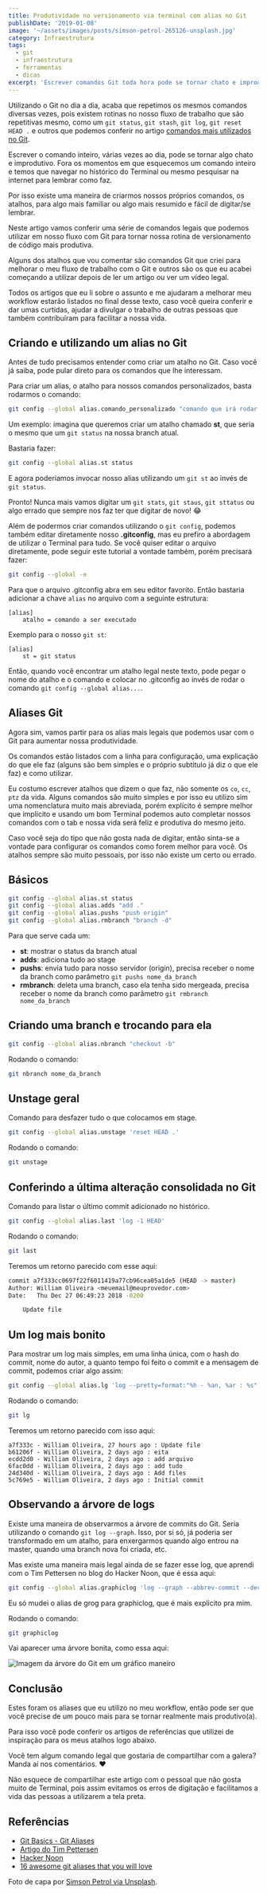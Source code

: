 ```yaml
---
title: Produtividade no versionamento via terminal com alias no Git
publishDate: '2019-01-08'
image: '~/assets/images/posts/simson-petrol-265126-unsplash.jpg'
category: Infraestrutura
tags:
  - git
  - infraestrutura
  - ferramentas
  - dicas
excerpt: 'Escrever comandos Git toda hora pode se tornar chato e improdutivo. Utilizando alias Git nossa vida pode se tornar muito mais fácil no versionamento de código.'
---
```


Utilizando o Git no dia a dia, acaba que repetimos os mesmos comandos diversas vezes, pois existem rotinas no nosso fluxo de trabalho que são repetitivas mesmo, como um `git status`, `git stash`, `git log`, `git reset HEAD .` e outros que podemos conferir no artigo [comandos mais utilizados no Git](/posts/comandos-mais-utilizados-no-git/).

Escrever o comando inteiro, várias vezes ao dia, pode se tornar algo chato e improdutivo. Fora os momentos em que esquecemos um comando inteiro e temos que navegar no histórico do Terminal ou mesmo pesquisar na internet para lembrar como faz.

Por isso existe uma maneira de criarmos nossos próprios comandos, os atalhos, para algo mais familiar ou algo mais resumido e fácil de digitar/se lembrar.

Neste artigo vamos conferir uma série de comandos legais que podemos utilizar em nosso fluxo com Git para tornar nossa rotina de versionamento de código mais produtiva.

Alguns dos atalhos que vou comentar são comandos Git que criei para melhorar o meu fluxo de trabalho com o Git e outros são os que eu acabei começando a utilizar depois de ler um artigo ou ver um vídeo legal.

Todos os artigos que eu li sobre o assunto e me ajudaram a melhorar meu workflow estarão listados no final desse texto, caso você queira conferir e dar umas curtidas, ajudar a divulgar o trabalho de outras pessoas que também contribuíram para facilitar a nossa vida.

## Criando e utilizando um alias no Git

Antes de tudo precisamos entender como criar um atalho no Git. Caso você já saiba, pode pular direto para os comandos que lhe interessam.

Para criar um alias, o atalho para nossos comandos personalizados, basta rodarmos o comando:

```sh
git config --global alias.comando_personalizado "comando que irá rodar quando invocarmos o alias"
```

Um exemplo: imagina que queremos criar um atalho chamado **st**, que seria o mesmo que um `git status` na nossa branch atual.

Bastaria fazer:

```sh
git config --global alias.st status
```

E agora poderíamos invocar nosso alias utilizando um `git st` ao invés de `git status`.

Pronto! Nunca mais vamos digitar um `git stats`, `git staus`, `git sttatus` ou algo errado que sempre nos faz ter que digitar de novo! :joy:

Além de podermos criar comandos utilizando o `git config`, podemos também editar diretamente nosso **.gitconfig**, mas eu prefiro a abordagem de utilizar o Terminal para tudo. Se você quiser editar o arquivo diretamente, pode seguir este tutorial a vontade também, porém precisará fazer:

```sh
git config --global -e
```

Para que o arquivo .gitconfig abra em seu editor favorito. Então bastaria adicionar a chave `alias` no arquivo com a seguinte estrutura:

```
[alias]
	atalho = comando a ser executado
```

Exemplo para o nosso `git st`:

```
[alias]
	st = git status
```

Então, quando você encontrar um atalho legal neste texto, pode pegar o nome do atalho e o comando e colocar no .gitconfig ao invés de rodar o comando `git config --global alias...`.

## Aliases Git

Agora sim, vamos partir para os alias mais legais que podemos usar com o Git para aumentar nossa produtividade.

Os comandos estão listados com a linha para configuração, uma explicação do que ele faz (alguns são bem simples e o próprio subtítulo já diz o que ele faz) e como utilizar.

Eu costumo escrever atalhos que dizem o que faz, não somente os `co`, `cc`, `ptz` da vida. Alguns comandos são muito simples e por isso eu utilizo sim uma nomenclatura muito mais abreviada, porém explícito é sempre melhor que implícito e usando um bom Terminal podemos auto completar nossos comandos com o tab e nossa vida será feliz e produtiva do mesmo jeito.

Caso você seja do tipo que não gosta nada de digitar, então sinta-se a vontade para configurar os comandos como forem melhor para você. Os atalhos sempre são muito pessoais, por isso não existe um certo ou errado.

## Básicos

```sh
git config --global alias.st status
git config --global alias.adds "add ."
git config --global alias.pushs "push origin"
git config --global alias.rmbranch "branch -d"
```

Para que serve cada um:

- **st**: mostrar o status da branch atual
- **adds**: adiciona tudo ao stage
- **pushs**: envia tudo para nosso servidor (origin), precisa receber o nome da branch como parâmetro `git pushs nome_da_branch`
- **rmbranch**: deleta uma branch, caso ela tenha sido mergeada, precisa receber o nome da branch como parâmetro `git rmbranch nome_da_branch`

## Criando uma branch e trocando para ela

```sh
git config --global alias.nbranch "checkout -b"
```

Rodando o comando:

```sh
git nbranch nome_da_branch
```

## Unstage geral

Comando para desfazer tudo o que colocamos em stage.

```sh
git config --global alias.unstage 'reset HEAD .'
```

Rodando o comando:

```sh
git unstage
```

## Conferindo a última alteração consolidada no Git

Comando para listar o último commit adicionado no histórico.

```sh
git config --global alias.last 'log -1 HEAD'
```

Rodando o comando:

```sh
git last
```

Teremos um retorno parecido com esse aqui:

```sh
commit a7f333cc0697f22f6011419a77cb96cea05a1de5 (HEAD -> master)
Author: William Oliveira <meuemail@meuprovedor.com>
Date:   Thu Dec 27 06:49:23 2018 -0200

    Update file
```

## Um log mais bonito

Para mostrar um log mais simples, em uma linha única, com o hash do commit, nome do autor, a quanto tempo foi feito o commit e a mensagem de commit, podemos criar algo assim:

```sh
git config --global alias.lg 'log --pretty=format:"%h - %an, %ar : %s"'
```

Rodando o comando:

```sh
git lg
```

Teremos um retorno parecido com isso aqui:

```
a7f333c - William Oliveira, 27 hours ago : Update file
b61206f - William Oliveira, 2 days ago : eita
ecdd2d0 - William Oliveira, 2 days ago : add arquivo
6fac0dd - William Oliveira, 2 days ago : add tudo
24d340d - William Oliveira, 2 days ago : Add files
5c769e5 - William Oliveira, 2 days ago : Initial commit
```

## Observando a árvore de logs

Existe uma maneira de observarmos a árvore de commits do Git. Seria utilizando o comando `git log --graph`. Isso, por si só, já poderia ser transformado em um atalho, para enxergarmos quando algo entrou na master, quando uma branch nova foi criada, etc.

Mas existe uma maneira mais legal ainda de se fazer esse log, que aprendi com o Tim Pettersen no blog do Hacker Noon, que é essa aqui:

```sh
git config --global alias.graphiclog 'log --graph --abbrev-commit --decorate --all --format=format:"%C(bold blue)%h%C(reset) - %C(bold cyan)%aD%C(dim white) - %an%C(reset) %C(bold green)(%ar)%C(reset)%C(bold yellow)%d%C(reset)%n %C(white)%s%C(reset)"'
```

Eu só mudei o alias de grog para graphiclog, que é mais explícito pra mim.

Rodando o comando:

```sh
git graphiclog
```

Vai aparecer uma árvore bonita, como essa aqui:

![Imagem da árvore do Git em um gráfico maneiro](~/assets/images/posts/git-graphiclog.png)

## Conclusão

Estes foram os aliases que eu utilizo no meu workflow, então pode ser que você precise de um pouco mais para se tornar realmente mais produtivo(a).

Para isso você pode conferir os artigos de referências que utilizei de inspiração para os meus atalhos logo abaixo.

Você tem algum comando legal que gostaria de compartilhar com a galera? Manda aí nos comentários. :heart:

Não esquece de compartilhar este artigo com o pessoal que não gosta muito de Terminal, pois assim evitamos os erros de digitação e facilitamos a vida das pessoas a utilizarem a tela preta.

## Referências

- [Git Basics - Git Aliases](https://git-scm.com/book/en/v2/Git-Basics-Git-Aliases)
- [Artigo do Tim Pettersen](https://hackernoon.com/lesser-known-git-commands-151a1918a60)
- [Hacker Noon](https://hackernoon.com)
- [16 awesome git aliases that you will love](https://codersopinion.com/blog/16-awesome-git-aliases-that-you-will-love/)

Foto de capa por [Simson Petrol via Unsplash](https://unsplash.com/photos/IojCPQ2rWe8).
